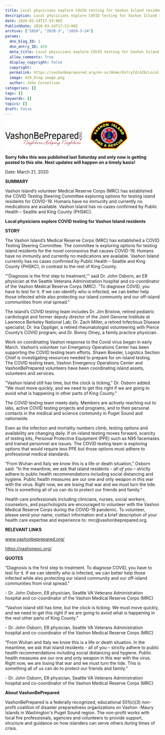 ```yaml
---
title: Local physicians explore COVID testing for Vashon Island residents
description: Local physicians explore COVID testing for Vashon Island residents
date: 2020-03-24T17:53:00Z
PublishDate: 2020-03-24T17:53:00Z
archive: ["2020", "2020-3", "2020-3-24"]
params:
  dnn_blog_ID: 1
  dnn_entry_ID: 429
  meta_title: Local physicians explore COVID testing for Vashon Island residents
  allow_comments: True
  display_copyright: False
  copyright:
  permalink: https://vashonbeprepared.org/en-us/Home/EntryId/429/Local-physicians-explore-COVID-testing-for-Vashon-Island-residents
  image: 429_blog-image.png
  author: John Cornelison
categories: []
tags: []
keywords: []
topics: []
draft: False
---
```


<p><a href="https://vashonbeprepared.org./images/429/Open-Live-Writer-4d84e0346192_9670-clip_image002_2.jpg"><img src="/images/dnnBlog/VBP-VIFR.jpg?ver=2020-03-24-130003-607" alt="VashonBePrepared and Vashon Fire Logos" style="width: 400px; height: 93px;" /></a></p>
<p><strong>Sorry folks this was published last Saturday and only now is getting posted to this site. Next updates will happen on a timely basis!</strong></p>
<p>Date: March 21, 2020</p>
<p><strong>SUMMARY </strong></p>
<p>Vashon Island&rsquo;s volunteer Medical Reserve Corps (MRC) has established the COVID Testing Steering Committee exploring options for testing island residents for COVID-19. Humans have no immunity and currently no medications are available. Vashon Island has no cases confirmed by Public Health &ndash; Seattle and King County (PHSKC). </p>
<p><strong>Local physicians explore COVID testing for Vashon Island residents</strong></p>
<p><strong>STORY</strong></p>
<p>The Vashon Island&rsquo;s Medical Reserve Corps (MRC) has established a COVID Testing Steering Committee. The committee is exploring options for testing island residents for the novel coronavirus that causes COVID-19. Humans have no immunity and currently no medications are available. Vashon Island currently has no cases confirmed by Public Health &ndash; Seattle and King County (PHSKC), in contrast to the rest of King County.</p>
<p>"'Diagnosis is the first step to treatment,'&rdquo; said Dr. John Osborn, an ER physician at the Seattle Veterans Administration hospital and co-coordinator of the Vashon Medical Reserve Corps (MRC). "To diagnose COVID, you have to test for it. If we can identify who is infected, we can better help those infected while also protecting our island community and our off-island communities from viral spread."</p>
<p>The island&rsquo;s COVID testing team includes Dr. Jim Bristow, retired pediatric cardiologist and former deputy director of the Joint Genome Institute at Lawrence Berkeley National Lab; Dr. Zach Miller, a retired Infectious Disease specialist; Dr. Ina Oppliger, a retired rheumatologist volunteering with Pierce County&rsquo;s COVID program; and Dr. Bonny Olney, a family practice physician .</p>
<p>Work on coordinating Vashon response to the Covid virus began in early March. Vashon&rsquo;s volunteer run Emergency Operations Center has been supporting the COVID testing team efforts.  Shawn Boesler, Logistics Section Chief is investigating resources needed to prepare for on-island testing. The COVID testing team, Vashon Emergency Operations Center and VashonBePrepared volunteers have been coordinating island assets, volunteers and services.</p>
<p>"Vashon Island still has time, but the clock is ticking," Dr. Osborn added.  "We must move quickly, and we need to get this right if we are going to avoid what is happening in other parts of King County."</p>
<p>The COVID testing team meets daily. Members are actively reaching out to labs, active COVID testing projects and programs, and to their personal contacts in the medical and science community in Puget Sound and nationwide. </p>
<p>Even as the infection and mortality numbers climb, testing options and availability are changing daily. If on-island testing moves forward, scarcity of testing kits, Personal Protective Equipment (PPE) such as N95 facemasks and trained personnel are issues. The COVID testing team is exploring options that would require less PPE but those options must adhere to professional medical standards.</p>
<p>&ldquo;From Wuhan and Italy we know this is a life or death situation,&rdquo; Osborn said. &ldquo;In the meantime, we ask that island residents - <em>all of you </em>&ndash; strictly adhere to public health recommendations including social distancing and hygiene. Public health measures are our one and only weapon in this war with the virus. Right now, we are losing that war and we must turn the tide. This is something all of us can do to protect our friends and family.&rdquo;</p>
<p>Health care professionals including clinicians, nurses, social workers, counselors, and psychologists are encouraged to volunteer with the Vashon Medical Reserve Corps during the COVID-19 pandemic. To volunteer, please send your name, contact information and a brief description of your health care expertise and experience to:  <a>mrc@vashonbeprepared.org</a>.</p>
<p><strong>RELEVANT LINKS</strong></p>
<p><a href="https://www.vashonbeprepared.org/">www.vashonbeprepared.org/</a></p>
<p><a href="https://vashoneoc.org/">https://vashoneoc.org/</a></p>
<p><strong>QUOTES</strong></p>
<p>&ldquo;Diagnosis is the first step to treatment. To diagnose COVID, you have to test for it. If we can identify who is infected, we can better help those infected while also protecting our island community and our off-island communities from viral spread."</p>
<p>- Dr. John Osborn, ER physician, Seattle VA Veterans Administration hospital and co-coordinator of the Vashon Medical Reserve Corps (MRC)</p>
<p>&ldquo;Vashon Island still has time, but the clock is ticking. We must move quickly, and we need to get this right if we are going to avoid what is happening in the rest other parts of King County.&rdquo;</p>
<p>- Dr. John Osborn, ER physician, Seattle VA Veterans Administration hospital and co-coordinator of the Vashon Medical Reserve Corps (MRC)</p>
<p>&ldquo;From Wuhan and Italy we know this is a life or death situation. In the meantime, we ask that island residents - all of you &ndash; strictly adhere to public health recommendations including social distancing and hygiene. Public health measures are our one and only weapon in this war with the virus. Right now, we are losing that war and we must turn the tide. This is something all of us can do to protect our friends and family.&rdquo;</p>
<p>- Dr. John Osborn, ER physician, Seattle VA Veterans Administration hospital and co-coordinator of the Vashon Medical Reserve Corps (MRC)</p>
<p><strong>About VashonBePrepared</strong></p>
<p>VashonBePrepared is a federally recognized, educational 501(c)(3) non-profit coalition of disaster preparedness organizations on Vashon -Maury Islands in Washington's Puget Sound region. The non-profit works with local fire professionals, agencies and volunteers to provide support, structure and guidance on how islanders can serve others during times of crisis.</p>
